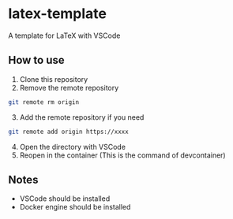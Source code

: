 # latex-template

A template for LaTeX with VSCode

## How to use

1. Clone this repository
2. Remove the remote repository
```sh
git remote rm origin
```
3. Add the remote repository if you need
```sh
git remote add origin https://xxxx
```
4. Open the directory with VSCode
5. Reopen in the container (This is the command of devcontainer)

## Notes

- VSCode should be installed
- Docker engine should be installed


